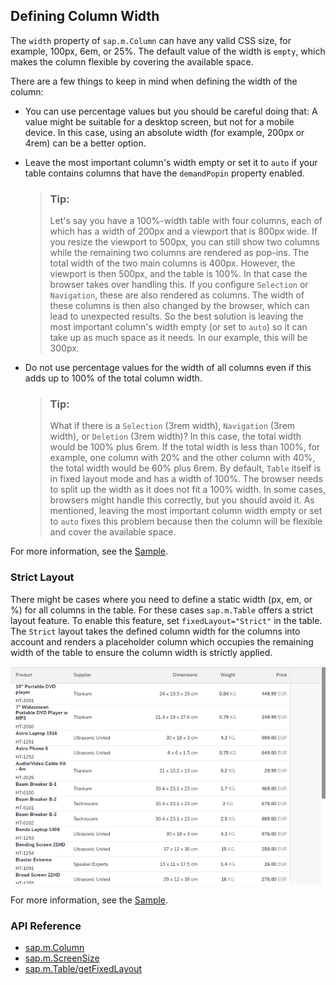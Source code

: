 <!-- loio6f778a805bc3453dbb66e246d8271839 -->

## Defining Column Width

The `width` property of `sap.m.Column` can have any valid CSS size, for example, 100px, 6em, or 25%. The default value of the width is `empty`, which makes the column flexible by covering the available space.

There are a few things to keep in mind when defining the width of the column:

-   You can use percentage values but you should be careful doing that: A value might be suitable for a desktop screen, but not for a mobile device. In this case, using an absolute width \(for example, 200px or 4rem\) can be a better option.

-   Leave the most important column's width empty or set it to `auto` if your table contains columns that have the `demandPopin` property enabled.

    > ### Tip:  
    > Let's say you have a 100%-width table with four columns, each of which has a width of 200px and a viewport that is 800px wide. If you resize the viewport to 500px, you can still show two columns while the remaining two columns are rendered as pop-ins. The total width of the two main columns is 400px. However, the viewport is then 500px, and the table is 100%. In that case the browser takes over handling this. If you configure `Selection` or `Navigation`, these are also rendered as columns. The width of these columns is then also changed by the browser, which can lead to unexpected results. So the best solution is leaving the most important column's width empty \(or set to `auto`\) so it can take up as much space as it needs. In our example, this will be 300px.

-   Do not use percentage values for the width of all columns even if this adds up to 100% of the total column width.

    > ### Tip:  
    > What if there is a `Selection` \(3rem width\), `Navigation` \(3rem width\), or `Deletion` \(3rem width\)? In this case, the total width would be 100% plus 6rem. If the total width is less than 100%, for example, one column with 20% and the other column with 40%, the total width would be 60% plus 6rem. By default, `Table` itself is in fixed layout mode and has a width of 100%. The browser needs to split up the width as it does not fit a 100% width. In some cases, browsers might handle this correctly, but you should avoid it. As mentioned, leaving the most important column width empty or set to `auto` fixes this problem because then the column will be flexible and cover the available space.


For more information, see the [Sample](https://ui5.sap.com/#/sample/sap.m.sample.TableColumnWidth/preview).



<a name="loio6f778a805bc3453dbb66e246d8271839__section_sy2_2hg_5pb"/>

### Strict Layout

There might be cases where you need to define a static width \(px, em, or %\) for all columns in the table. For these cases `sap.m.Table` offers a strict layout feature. To enable this feature, set `fixedLayout="Strict"` in the table. The `Strict` layout takes the defined column width for the columns into account and renders a placeholder column which occupies the remaining width of the table to ensure the column width is strictly applied.

![](images/loiobbde60a7988c47749f431b5ecd6622ef_LowRes.png)

For more information, see the [Sample](https://ui5.sap.com/#/entity/sap.m.Table/sample/sap.m.sample.TableStrictLayout). 



### API Reference

-   [sap.m.Column](https://ui5.sap.com/#/api/sap.m.Column)
-   [sap.m.ScreenSize](https://ui5.sap.com/#/api/sap.m.ScreenSize)
-   [sap.m.Table/getFixedLayout](https://ui5.sap.com/#/api/sap.m.Table%23methods/getFixedLayout)

